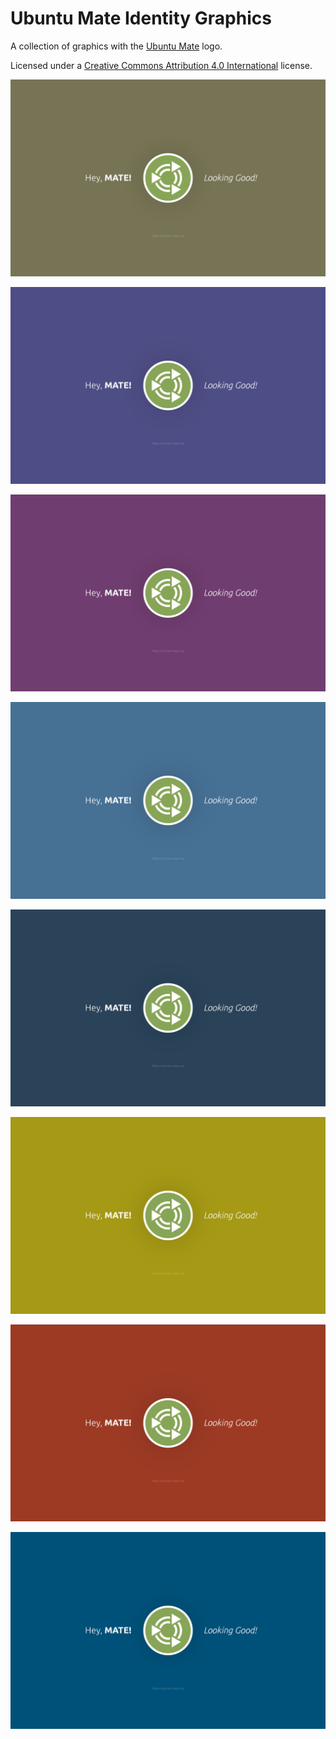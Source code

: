 Ubuntu Mate Identity Graphics
==================================

A collection of graphics with the [Ubuntu Mate](http://ubuntu-mate.org/) logo.

Licensed under a [Creative Commons Attribution 4.0 International](https://creativecommons.org/licenses/by/4.0/) license.

![Ubuntu Mate Identity Graphic Goce Mitevski G1](PNG/Ubuntu-Mate-Identity-Graphic-Goce-Mitevski-G1.png)

![Ubuntu Mate Identity Graphic Goce Mitevski G2](PNG/Ubuntu-Mate-Identity-Graphic-Goce-Mitevski-G2.png)

![Ubuntu Mate Identity Graphic Goce Mitevski G3](PNG/Ubuntu-Mate-Identity-Graphic-Goce-Mitevski-G3.png)

![Ubuntu Mate Identity Graphic Goce Mitevski G4](PNG/Ubuntu-Mate-Identity-Graphic-Goce-Mitevski-G4.png)

![Ubuntu Mate Identity Graphic Goce Mitevski G5](PNG/Ubuntu-Mate-Identity-Graphic-Goce-Mitevski-G5.png)

![Ubuntu Mate Identity Graphic Goce Mitevski G6](PNG/Ubuntu-Mate-Identity-Graphic-Goce-Mitevski-G6.png)

![Ubuntu Mate Identity Graphic Goce Mitevski G7](PNG/Ubuntu-Mate-Identity-Graphic-Goce-Mitevski-G7.png)

![Ubuntu Mate Identity Graphic Goce Mitevski G8](PNG/Ubuntu-Mate-Identity-Graphic-Goce-Mitevski-G8.png)
